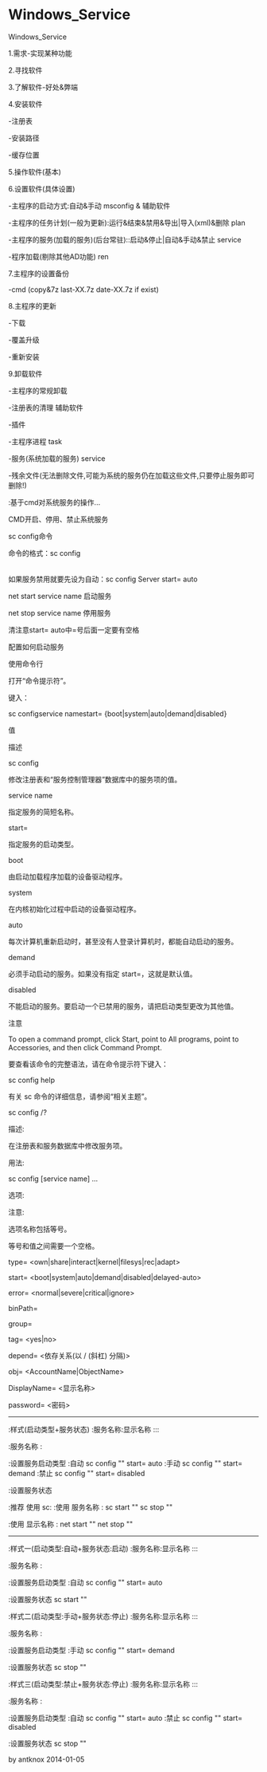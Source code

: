 Windows_Service
===============

Windows_Service

1.需求-实现某种功能

2.寻找软件

3.了解软件-好处&弊端

4.安装软件

-注册表

-安装路径

-缓存位置

5.操作软件(基本)

6.设置软件(具体设置)

-主程序的启动方式:自动&手动  msconfig & 辅助软件

-主程序的任务计划(一般为更新):运行&结束&禁用&导出|导入(xml)&删除 plan

-主程序的服务(加载的服务)(后台常驻)::启动&停止|自动&手动&禁止 service

-程序加载(剔除其他AD功能) ren

7.主程序的设置备份

-cmd (copy&7z last-XX.7z date-XX.7z if exist)

8.主程序的更新

-下载

-覆盖升级

-重新安装

9.卸载软件

-主程序的常规卸载

-注册表的清理 辅助软件

-插件 

-主程序进程 task

-服务(系统加载的服务) service

-残余文件(无法删除文件,可能为系统的服务仍在加载这些文件,只要停止服务即可删除!)


:基于cmd对系统服务的操作...

CMD开启、停用、禁止系统服务

sc config命令

命令的格式：sc config <service name> <option>

如果服务禁用就要先设为自动：sc config Server start= auto

net start service name 启动服务

net stop service name 停用服务

清注意start= auto中=号后面一定要有空格

配置如何启动服务

使用命令行

打开“命令提示符”。
    
键入： 

sc configservice namestart= {boot|system|auto|demand|disabled}

值

描述

sc config

修改注册表和“服务控制管理器”数据库中的服务项的值。

service name

指定服务的简短名称。

start=

指定服务的启动类型。

boot

由启动加载程序加载的设备驱动程序。

system

在内核初始化过程中启动的设备驱动程序。

auto

每次计算机重新启动时，甚至没有人登录计算机时，都能自动启动的服务。

demand

必须手动启动的服务。如果没有指定 start=，这就是默认值。

disabled

不能启动的服务。要启动一个已禁用的服务，请把启动类型更改为其他值。

注意

To open a command prompt, click Start, point to All programs, point to Accessories, and then click Command Prompt.

要查看该命令的完整语法，请在命令提示符下键入：

sc config help

有关 sc 命令的详细信息，请参阅“相关主题”。



sc config /?

描述:

在注册表和服务数据库中修改服务项。

用法:

sc <server> config [service name] <option1> <option2>...

选项:

注意: 

选项名称包括等号。

等号和值之间需要一个空格。
      
 type= <own|share|interact|kernel|filesys|rec|adapt>
 
 start= <boot|system|auto|demand|disabled|delayed-auto>
 
 error= <normal|severe|critical|ignore>
 
 binPath= <BinaryPathName>
 
 group= <LoadOrderGroup>
 
 tag= <yes|no>
 
 depend= <依存关系(以 / (斜杠) 分隔)>
 
 obj= <AccountName|ObjectName>
 
 DisplayName= <显示名称>
 
 password= <密码>

*******************************

:样式(启动类型+服务状态)
:服务名称:显示名称
:::

:服务名称
:

:设置服务启动类型
:自动
sc config "" start= auto
:手动
sc config "" start= demand
:禁止
sc config "" start= disabled

:设置服务状态

:推荐  使用 sc:
:使用 服务名称
:
sc start ""
sc stop ""

:使用 显示名称
:
net start ""
net stop ""

*******************************


:样式一(启动类型:自动+服务状态:启动)
:服务名称:显示名称
:::

:服务名称
:

:设置服务启动类型
:自动
sc config "" start= auto

:设置服务状态
sc start ""

:样式二(启动类型:手动+服务状态:停止)
:服务名称:显示名称
:::

:服务名称
:

:设置服务启动类型
:手动
sc config "" start= demand

:设置服务状态
sc stop ""

:样式三(启动类型:禁止+服务状态:停止)
:服务名称:显示名称
:::

:服务名称
:

:设置服务启动类型
:自动
sc config "" start= auto
:禁止
sc config "" start= disabled

:设置服务状态
sc stop ""

by antknox
2014-01-05
